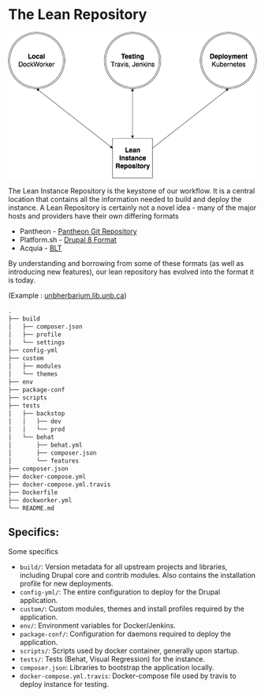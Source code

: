 # The Lean Repository

![The Lean Repository](img/lean-repo.png "The Lean Repository")

The Lean Instance Repository is the keystone of our workflow. It is a central location that contains all the information needed to build and deploy the instance. A Lean Repository is certainly not a novel idea - many of the major hosts and providers have their own differing formats

 * Pantheon - [Pantheon Git Repository](https://pantheon.io/docs/code/)
 * Platform.sh - [Drupal 8 Format](https://docs.platform.sh/frameworks/drupal8.html)
 * Acquia - [BLT](https://github.com/acquia/blt)

By understanding and borrowing from some of these formats (as well as introducing new features), our lean repository has evolved into the format it is today.

(Example : [unbherbarium.lib.unb.ca](https://github.com/unb-libraries/unbherbarium.lib.unb.ca))

```
.
├── build
│   ├── composer.json
│   ├── profile
│   └── settings
├── config-yml
├── custom
│   ├── modules
│   └── themes
├── env
├── package-conf
├── scripts
├── tests
│   ├── backstop
│   │   ├── dev
│   │   └── prod
│   └── behat
│       ├── behat.yml
│       ├── composer.json
│       └── features
├── composer.json
├── docker-compose.yml
├── docker-compose.yml.travis
├── Dockerfile
├── dockworker.yml
└── README.md
```

## Specifics:
Some specifics
 * ```build/```: Version metadata for all upstream projects and libraries, including Drupal core and contrib modules. Also contains the installation profile for new deployments.
 * ```config-yml/```: The entire configuration to deploy for the Drupal application.
 * ```custom/```: Custom modules, themes and install profiles required by the application.
 * ```env/```: Environment variables for Docker/Jenkins.
 * ```package-conf/```: Configuration for daemons required to deploy the application.
 * ```scripts/```: Scripts used by docker container, generally upon startup.
 * ```tests/```: Tests (Behat, Visual Regression) for the instance.
 * ```composer.json```: Libraries to bootstrap the application locally.
 * ```docker-compose.yml.travis```: Docker-compose file used by travis to deploy instance for testing.
